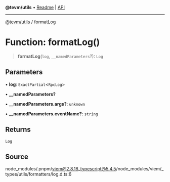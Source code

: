 **@tevm/utils** • [Readme](../README.md) \| [API](../globals.md)

***

[@tevm/utils](../README.md) / formatLog

# Function: formatLog()

> **formatLog**(`log`, `__namedParameters`?): `Log`

## Parameters

• **log**: `ExactPartial`\<`RpcLog`\>

• **\_\_namedParameters?**

• **\_\_namedParameters\.args?**: `unknown`

• **\_\_namedParameters\.eventName?**: `string`

## Returns

`Log`

## Source

node\_modules/.pnpm/viem@2.8.18\_typescript@5.4.5/node\_modules/viem/\_types/utils/formatters/log.d.ts:6
